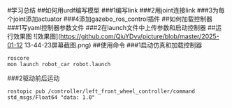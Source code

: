 #学习总结
##如何用urdf编写模型
###1编写link
###2用joint连接link
###3为每个joint添加actuator
###4添加gazebo_ros_control插件
##如何加载控制器
###1写yaml控制器参数文件
###2在launch文件中上传参数和启动控制器
##运行效果图
![效果图](https://github.com/QiuYDvv/picture/blob/master/2025-01-12 13-44-23屏幕截图.png)
##使用命令
###1启动仿真和加载控制器
```shell
roscore
mon launch robot_car robot.launch 
```
###2驱动前后运动
```shell
rostopic pub /controller/left_front_wheel_controller/command std_msgs/Float64 "data: 1.0" 
```
